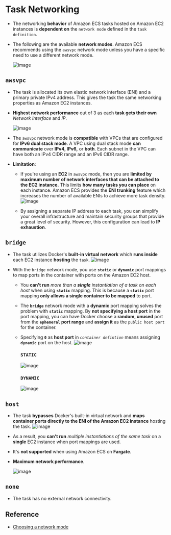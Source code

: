 # Task Networking
- The networking **behavior** of Amazon ECS tasks hosted on Amazon EC2 instances is **dependent on** the `network mode` defined in the `task definition`. 
- The following are the available **network modes**. Amazon ECS recommends using the `awsvpc` network mode unless you have a specific need to use a different network mode.

  ![image](https://user-images.githubusercontent.com/36029504/149079637-adb447a9-168b-42f9-81eb-613fc74de64c.png)  

## `awsvpc`
- The task is allocated its own elastic network interface (ENI) and a primary private IPv4 address. This gives the task the same networking properties as Amazon EC2 instances. 
- **Highest network performance** out of 3 as each **task gets their own** *Network Interface* and *IP*.

  ![image](https://user-images.githubusercontent.com/36029504/149613431-9f237590-a9e5-4ab4-858e-c7468d94a956.png)
- The `awsvpc` network mode is **compatible** with VPCs that are configured for **IPv6 dual stack mode**. A VPC using dual stack mode **can communicate** over **IPv4, IPv6,** or **both**. Each subnet in the VPC can have both an IPv4 CIDR range and an IPv6 CIDR range. 
- **Limitation**:
  - If you're using an **EC2** in `awsvpc` mode, then you are **limited by maximum number of network interfaces that can be attached to the EC2 instance.**
    This limits **how many tasks you can place** on each instance. Amazon ECS provides the **ENI trunking** feature which increases the number of available ENIs to achieve more task density.  
    ![image](https://user-images.githubusercontent.com/36029504/149613455-0f1ef68b-18a3-4e50-9a62-67b5323a9437.png)

  - By assigning a separate IP address to each task, you can simplify your overall infrastructure and maintain security groups that provide a great level of security. However, this configuration can lead to **IP exhaustion**.

## `bridge`
- The task utilizes Docker's **built-in virtual network** which **runs inside** each EC2 instance **hosting** the `task`.
  ![image](https://user-images.githubusercontent.com/36029504/149613308-ce468243-9aaf-4700-9a69-4c17e40f291f.png)
  
- With the `bridge` network mode, you use **`static`** or **`dynamic`** port mappings to map ports in the container with ports on the Amazon EC2 host. 
  - You **can't run** *more than a ***single*** instantiation of a task on each host* when using **`static`** mapping. This is because a **`static`** port mapping **only allows a single container to be mapped** to port. 
  - The **`bridge`** network mode with a **dynamic** port mapping solves the problem with **`static`** mapping. By **not specifying a host port** in the port mapping, you can have Docker choose a **random, unused** port from the **`ephemeral` port range** and **assign it** as the `public host port` for the container.
  - Specifying **`0`** as **host port** in _`container defintion`_ means assigning **`dynamic`** port on the host.
    ![image](https://user-images.githubusercontent.com/36029504/149605410-8aa8d3f1-1449-4130-88bf-abcb1bc18249.png)
     
      ### `STATIC` 
      ![image](https://user-images.githubusercontent.com/36029504/149081955-feea0a8d-d24a-4c9e-8226-39880050a0b6.png)  

      ### `DYNAMIC` 
      
      ![image](https://user-images.githubusercontent.com/36029504/149082039-28e5bad3-3e0c-40f3-9713-ea20a91dc4b9.png)
 
 ## `host`
- The task **bypasses** Docker's built-in virtual network and **maps container ports directly to the ENI of the Amazon EC2 instance** hosting the task. 
  ![image](https://user-images.githubusercontent.com/36029504/149613551-930c57b0-672c-4646-bd02-290c5cbfda5f.png)

- As a result, you **can't run** *multiple instantiations of the same task* on a **single** EC2 instance when port mappings are used.
- It's **not supported** when using Amazon ECS on **Fargate**.

- **Maximum network performance**.

  ![image](https://user-images.githubusercontent.com/36029504/149082492-01b3f314-9682-4d55-bc7c-b9fc8276abc3.png)
 
 ## `none`
 - The task has no external network connectivity.

## Reference
- [Choosing a network mode](https://docs.aws.amazon.com/AmazonECS/latest/bestpracticesguide/networking-networkmode.html)
